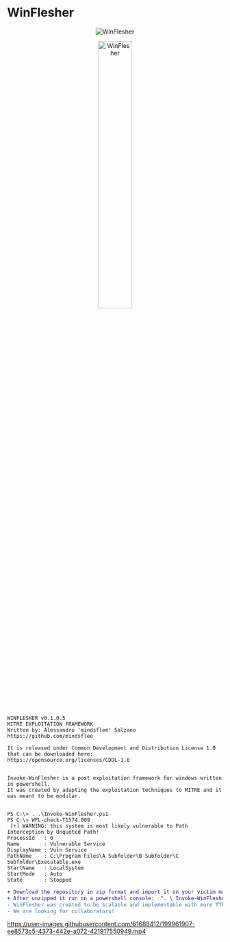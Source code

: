 # WinFlesher
<p align="center">
  <img src="https://user-images.githubusercontent.com/61688412/199962640-950f21fe-f929-42f5-ae4b-5e4787a9f1d3.png" alt="WinFlesher"/>
</p>

<p align="center">
  <img src="https://user-images.githubusercontent.com/61688412/199967424-587f3a2f-e299-4f1d-ac55-fb3c2c25a946.png" alt="WinFlesher" width=40% height=40%/>
</p>



    WINFLESHER v0.1.0.5 
    MITRE EXPLOITATION FRAMEWORK  
    Written by: Alessandro 'mindsflee' Salzano 
    https://github.com/mindsflee                
                                                                                                                                      
    It is released under Common Development and Distribution License 1.0 
    that can be downloaded here:                                    
    https://opensource.org/licenses/CDDL-1.0  
 

    Invoke-WinFlesher is a post exploitation framework for windows written in powershell. 
    It was created by adapting the exploitation techniques to MITRE and it was meant to be modular.


    PS C:\> . .\Invoke-WinFlesher.ps1
    PS C:\> WFL-check-T1574.009
     [+] WARNING: this system is most likely vulnerable to Path Interception by Unquoted Path!
    ProcessId   : 0
    Name        : Vulnerable Service
    DisplayName : Vuln Service
    PathName    : C:\Program Files\A Subfolder\B Subfolder\C Subfolder\Executable.exe
    StartName   : LocalSystem
    StartMode   : Auto
    State       : Stopped

```diff
+ Download the repository in zip format and import it on your victim machine
+ After unzipped it run on a powershell console:  ". \ Invoke-WinFlesher.ps1"
- WinFlesher was created to be scalable and implementable with more TTP and MITRE modules
- We are looking for collaborators!
```
https://user-images.githubusercontent.com/61688412/199961907-ee8573c5-4373-442e-a072-421917550949.mp4


